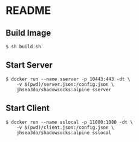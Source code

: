 # README

## Build Image

```shell
$ sh build.sh
```

## Start Server

```shell
$ docker run --name sserver -p 10443:443 -dt \
    -v $(pwd)/server.json:/config.json \
    jhsea3do/shadowsocks:alpine sserver
```

## Start Client

```shell
$ docker run --name sslocal -p 11080:1080 -dt \
    -v $(pwd)/client.json:/config.json \
    jhsea3do/shadowsocks:alpine sslocal
```
